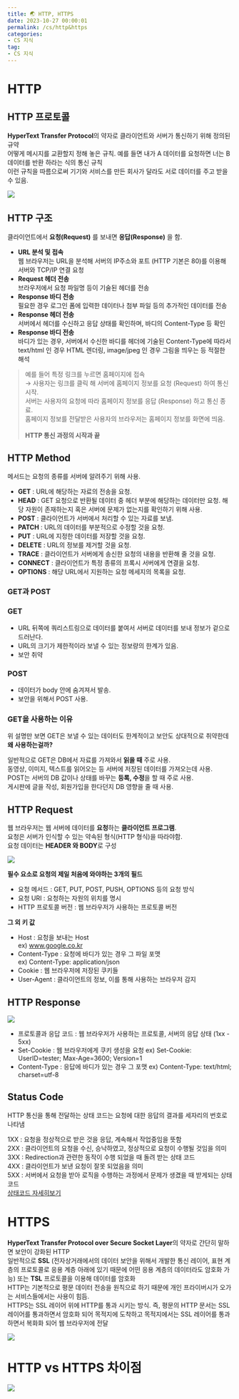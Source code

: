 ```yaml
---
title: 🌏 HTTP, HTTPS
date: 2023-10-27 00:00:01
permalink: /cs/http&https
categories:
- CS 지식
tag:
- CS 지식
---
```


# HTTP
## HTTP 프로토콜
**HyperText Transfer Protocol**의 약자로 클라이언트와 서버가 통신하기 위해 정의된 규약<br/>
어떻게 메시지를 교환할지 정해 놓은 규칙. 예를 들면 내가 A 데이터를 요청하면 너는 B 데이터를 반환 하라는 식의 통신 규칙<br/>
이런 규칙을 따름으로써 기기와 서비스를 만든 회사가 달라도 서로 데이터를 주고 받을 수 있음.

![](/assets/images/cs/HTTP.gif)

## HTTP 구조
클라이언트에서 **요청(Request)** 를 보내면 **응답(Response)** 을 함.
- **URL 분석 및 접속**<br/>
  웹 브라우저는 URL을 분석해 서버의 IP주소와 포트 (HTTP 기본은 80)를 이용해 서버와 TCP/IP 연결 요청
- **Request 헤더 전송**<br/>
  브라우저에서 요청 파일명 등이 기술된 헤더를 전송
- **Response 바디 전송**<br/>
  필요한 경우 로그인 폼에 입력한 데이터나 첨부 파일 등의 추가적인 데이터를 전송
- **Response 헤더 전송**<br/>
  서버에서 헤더를 수신하고 응답 상태를 확인하며, 바디의 Content-Type 등 확인
- **Response 바디 전송**<br/>
  바디가 있는 경우, 서버에서 수신한 바디를 헤더에 기술된 Content-Type에 따라서 text/html 인 경우 HTML 렌더링,
  image/jpeg 인 경우 그림을 띄우는 등 적절한 해석

> 예를 들어 특정 링크를 누르면 홈페이지에 접속<br/>
  → 사용자는 링크를 클릭 해 서버에 홈페이지 정보를 요청 (Request) 하여 통신 시작.<br/>
    서버는 사용자의 요청에 따라 홈페이지 정보를 응답 (Response) 하고 통신 종료.<br/>
    홈페이지 정보를 전달받은 사용자의 브라우저는 홈페이지 정보를 화면에 띄움.<br/><br/>
    **HTTP 통신 과정의 시작과 끝**

## HTTP Method
메서드는 요청의 종류를 서버에 알려주기 위해 사용.
- **GET** : URL에 해당하는 자료의 전송을 요청.
- **HEAD** : GET 요청으로 반환될 데이터 중 헤더 부분에 해당하는 데이터만 요청. 해당 자원이 존재하는지 혹은 서버에 문제가 없는지를 
  확인하기 위해 사용.
- **POST** : 클라이언트가 서버에서 처리할 수 있는 자료를 보냄. 
- **PATCH** : URL의 데이터를 부분적으로 수정할 것을 요청. 
- **PUT** : URL에 지정한 데이터를 저장할 것을 요청. 
- **DELETE** : URL의 정보를 제거할 것을 요청. 
- **TRACE** : 클라이언트가 서버에게 송신한 요청의 내용을 반환해 줄 것을 요청. 
- **CONNECT** : 클라이언트가 특정 종류의 프록시 서버에게 연결을 요청. 
- **OPTIONS** : 해당 URL에서 지원하는 요청 메세지의 목록을 요청.

### GET과 POST
### GET
- URL 뒤쪽에 쿼리스트링으로 데이터를 붙여서 서버로 데이터를 보내 정보가 겉으로 드러난다.
- URL의 크기가 제한적이라 보낼 수 있는 정보량의 한계가 있음.
- 보안 취약

### POST
- 데이터가 body 안에 숨겨져서 발송.
- 보안을 위해서 POST 사용.

### GET을 사용하는 이유
위 설명만 보면 GET은 보낼 수 있는 데이터도 한계적이고 보안도 상대적으로 취약한데 **왜 사용하는걸까?**

일반적으로 GET은 DB에서 자료를 가져와서 **읽을 때** 주로 사용.<br/>
동영상, 이미지, 텍스트를 읽어오는 등 서버에 저장된 데이터를 가져오는데 사용.<br/>
POST는 서버의 DB 값이나 상태를 바꾸는 **등록, 수정**을 할 때 주로 사용.<br/>
게시판에 글을 작성, 회원가입을 한다던지 DB 영향을 줄 때 사용.

## HTTP Request
웹 브라우저는 웹 서버에 데이터를 **요청**하는 **클라이언트 프로그램**.<br/>
요청은 서버가 인식할 수 있는 약속된 형식(HTTP 형식)을 따라야함.<br/>
요청 데이터는 **HEADER 와 BODY**로 구성

![](/assets/images/cs/HTTPRequest.png)

**필수 요소로 요청의 제일 처음에 와야하는 3개의 필드**
- 요청 메서드 : GET, PUT, POST, PUSH, OPTIONS 등의 요청 방식
- 요청 URI : 요청하는 자원의 위치를 명시
- HTTP 프로토콜 버전 : 웹 브라우저가 사용하는 프로토콜 버전

**그 외 키 값**
- Host : 요청을 보내는 Host<br/>
  ex) www.google.co.kr
- Content-Type : 요청에 바디가 있는 경우 그 파일 포맷<br/>
  ex) Content-Type: application/json
- Cookie : 웹 브라우저에 저장된 쿠키들
- User-Agent : 클라이언트의 정보, 이를 통해 사용하는 브라우저 감지

## HTTP Response

![](/assets/images/cs/HTTPResponse.png)

- 프로토콜과 응답 코드 : 웹 브라우저가 사용하는 프로토콜, 서버의 응답 상태 (1xx - 5xx)
- Set-Cookie : 웹 브라우저에게 쿠키 생성을 요청
  ex) Set-Cookie: UserID=tester; Max-Age=3600; Version=1
- Content-Type : 응답에 바디가 있는 경우 그 포맷
  ex)  Content-Type: text/html; charset=utf-8

## Status Code
HTTP 통신을 통해 전달하는 상태 코드는 요청에 대한 응답의 결과를 세자리의 번호로 나타냄

1XX : 요청을 정상적으로 받은 것을 응답, 계속해서 작업중임을 뜻함<br/>
2XX : 클라이언트의 요청을 수신, 승낙하였고, 정상적으로 요청이 수행될 것임을 의미<br/>
3XX : Redirection과 관련한 동작이 수행 되었을 때 돌려 받는 상태 코드<br/>
4XX : 클라이언트가 보낸 요청이 잘못 되었음을 의미<br/>
5XX : 서버에서 요청을 받아 로직을 수행하는 과정에서 문제가 생겼을 때 받게되는 상태 코드<br/>
[상태코드 자세히보기](https://developer.mozilla.org/ko/docs/Web/HTTP/Reference/Status)

# HTTPS
**HyperText Transfer Protocol over Secure Socket Layer**의 약자로 간단히 말하면 보안이 강화된 HTTP<br/>
일반적으로 **SSL** (전자상거래에서의 데이터 보안을 위해서 개발한 통신 레이어, 표현 계층의 프로토콜로 응용 계층 아래에 있기 때문에 
어떤 응용 계층의 데이터라도 암호화 가능) 또는 **TSL** 프로토콜을 이용해 데이터를 암호화<br/>
HTTP는 기본적으로 평문 데이터 전송을 원칙으로 하기 때문에 개인 프라이버시가 오가는 서비스들에서는 사용이 힘듬.<br/>
HTTPS는 SSL 레이어 위에 HTTP를 통과 시키는 방식. 즉, 평문의 HTTP 문서는 SSL 레이어를 통과하면서 암호화 되어 목적지에 도착하고 목적지에서는 SSL 레이어를 통과하면서 복화화 되어 웹 브라우저에 전달

![](/assets/images/cs/HTTPS.png)

# HTTP vs HTTPS 차이점

![](/assets/images/cs/HTTPvsHTTPS.png)
